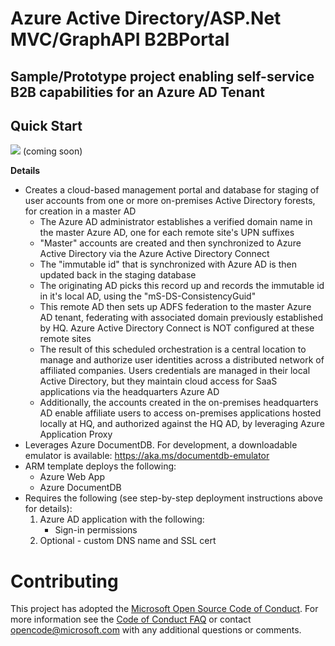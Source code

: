 # Azure Active Directory/ASP.Net MVC/GraphAPI B2BPortal
## Sample/Prototype project enabling self-service B2B capabilities for an Azure AD Tenant
## Quick Start

<a href="#"><img src="http://azuredeploy.net/deploybutton.png"/></a> (coming soon)

__Details__
* Creates a cloud-based management portal and database for staging of user accounts from one or more on-premises Active Directory forests, for creation in a master AD
  * The Azure AD administrator establishes a verified domain name in the master Azure AD, one for each remote site's UPN suffixes
  * "Master" accounts are created and then synchronized to Azure Active Directory via the Azure Active Directory Connect
  * The "immutable id" that is synchronized with Azure AD is then updated back in the staging database
  * The originating AD picks this record up and records the immutable id in it's local AD, using the "mS-DS-ConsistencyGuid"
  * This remote AD then sets up ADFS federation to the master Azure AD tenant, federating with associated domain previously established by HQ. Azure Active Directory Connect is NOT configured at these remote sites
  * The result of this scheduled orchestration is a central location to manage and authorize user identities across a distributed network of affiliated companies. Users credentials are managed in their local Active Directory, but they maintain cloud access for SaaS applications via the headquarters Azure AD
  * Additionally, the accounts created in the on-premises headquarters AD enable affiliate users to access on-premises applications hosted locally at HQ, and authorized against the HQ AD, by leveraging Azure Application Proxy
* Leverages Azure DocumentDB. For development, a downloadable emulator is available: https://aka.ms/documentdb-emulator
* ARM template deploys the following:
  * Azure Web App
  * Azure DocumentDB
* Requires the following (see step-by-step deployment instructions above for details):
  1. Azure AD application with the following:
     * Sign-in permissions
  2. Optional - custom DNS name and SSL cert



# Contributing

This project has adopted the [Microsoft Open Source Code of Conduct](https://opensource.microsoft.com/codeofconduct/). For more information see the [Code of Conduct FAQ](https://opensource.microsoft.com/codeofconduct/faq/) or contact [opencode@microsoft.com](mailto:opencode@microsoft.com) with any additional questions or comments.
